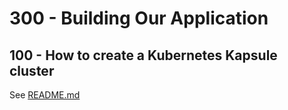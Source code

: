 # 300 - Building Our Application

## 100 - How to create a Kubernetes Kapsule cluster

See [README.md](./100/README.md)
